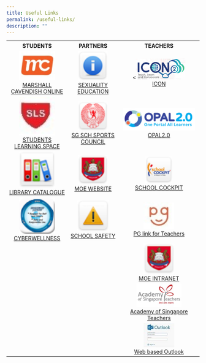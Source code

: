 ```yaml
---
title: Useful Links
permalink: /useful-links/
description: ""
---
```

<table>
<tbody>
<tr>
<th style="text-align: center; width: 200px;">STUDENTS</th>
<th style="text-align: center; width: 200px;">PARTNERS</th>
<th style="text-align: center; width: 200px;">TEACHERS</th>
</tr>
<tr>
<td style="text-align: center; width: 200px;"><img style="width: 65%;" src="/images/mc.png" />
<div><a href="https://www.mconline.sg/LEAD/login/lms_login.aspx" target="_blank" rel="noopener">MARSHALL CAVENDISH ONLINE</a></div>
</td>
<td style="text-align: center; width: 200px;"><img style="width: 65%;" src="/images/se.png" />
<div><a href="/for-parents/sexuality-education" target="">SEXUALITY EDUCATION</a></div>
</td>
<td style="text-align: center; width: 200px;">
<<img style="width: 65%;" src="/images/icon.png" />
<div><a href="https://icon.moe.edu.sg/" target="_blank" rel="noopener">ICON</a></div>
</td>
</tr>
<tr>
<td style="text-align: center; width: 200px;"><img style="width: 65%;" src="/images/sls.jpg" />
<div><a href="https://vle.learning.moe.edu.sg/login" target="_blank" rel="noopener">STUDENTS LEARNING SPACE</a></div>
</td>
<td style="text-align: center; width: 200px;">
<img style="width: 65%;" src="/images/sg.png" />
<div><a href="https://nsg.moe.edu.sg/sssc" target="_blank" rel="noopener">SG SCH SPORTS COUNCIL</a></div>
</td>
<td style="text-align: center; width: 469px;">
<img style="width: 95%;" src="/images/opal.png" />
<div><a href="http://opal2.moe.edu.sg/" target="_blank" rel="noopener">OPAL2.0</a></div>
</td>
</tr>
<tr>
<td style="text-align: center; width: 200px;"><img style="width: 65%;" src="/images/lc.png" />
<div><a href="https://schoolibrary.moe.edu.sg/sengkanggreenpri" target="_blank" rel="noopener">LIBRARY CATALOGUE</a></div>
</td>
<td style="text-align: center; width: 200px;">
<img style="width: 65%;" src="/images/moe.png" />
<div><a href="https://www.moe.gov.sg/" target="_blank" rel="noopener">MOE WEBSITE</a></div>
</td>
<td style="text-align: center; width: 200px;">
<img style="width: 35%;" src="/images/sc.png" />
<div><a href="https://schoolcockpit.moe.gov.sg/CP/scapp/security" target="_blank" rel="noopener">SCHOOL COCKPIT</a></div>
</td>
</tr>
<tr>
<td style="text-align: center; width: 200px;">
<img style="width: 65%;" src="/images/cw.png" />
<div><a href="https://www.csa.gov.sg/gosafeonline/" target="_blank" rel="noopener">CYBERWELLNESS</a></div>
</td>
<td style="text-align: center; width: 200px;">
<img style="width: 70%;" src="/images/ss.png" />
<div><a href="https://intranet.moe.gov.sg/schoolsafety/" target="_blank" rel="noopener">SCHOOL SAFETY</a></div>
</td>
<td style="text-align: center; width: 200px;">
<img style="width: 40%;" src="/images/pg.jpg" />
<div><a href="https://pg.moe.edu.sg/" target="_blank" rel="noopener">PG link for Teachers</a></div>
</td>
</tr>
<tr>
<td style="text-align: center; width: 200px;">&nbsp;</td>
<td style="text-align: center; width: 200px;">&nbsp;</td>
<td style="text-align: center; width: 200px;"><img style="width: 40%;" src="/images/moe.png" />
<div><a href="https://intranet.moe.gov.sg/" target="_blank" rel="noopener">MOE INTRANET</a></div>
</td>
</tr>
<tr>
<td style="text-align: center; width: 200px;">&nbsp;</td>
<td style="text-align: center; width: 200px;">&nbsp;</td>
<td style="text-align: center; width: 20px;"><img style="width: 60%;" src="/images/acad.jpg" />
<div><a href="https://www.academyofsingaporeteachers.moe.gov.sg/" target="_blank" rel="noopener">Academy of Singapore Teachers</a></div>
</td>
</tr>
<tr>
<td style="text-align: center; width: 200px;">&nbsp;</td>
<td style="text-align: center; width: 200px;">&nbsp;</td>
<td style="text-align: center; width: 200px;">
<img style="width: 40%;" src="/images/web.jpg" />
<div><a href="https://schools.gov.sg/" target="_blank" rel="noopener">Web based Outlook</a></div>
</td>
</tr>
</tbody>
</table>